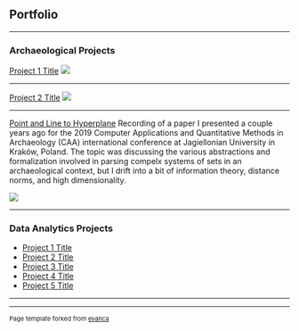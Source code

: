## Portfolio

---

### Archaeological Projects 

[Project 1 Title](/sample_page)
<img src="images/dummy_thumbnail.jpg?raw=true"/>

---
[Project 2 Title](/pdf/sample_presentation.pdf)
<img src="images/dummy_thumbnail.jpg?raw=true"/>

---
[Point and Line to Hyperplane](https://youtu.be/sMj125KFeiM)
Recording of a paper I presented a couple years ago for the 2019 
Computer Applications and Quantitative Methods in Archaeology (CAA) 
international conference at Jagiellonian University in Kraków, Poland. 
The topic was discussing the various abstractions and formalization 
involved in parsing compelx systems of sets in an archaeological context, 
but I drift into a bit of information theory, distance norms, 
and high dimensionality.

<img src="images/dummy_thumbnail.jpg?raw=true"/>

---

### Data Analytics Projects

- [Project 1 Title](http://example.com/)
- [Project 2 Title](http://example.com/)
- [Project 3 Title](http://example.com/)
- [Project 4 Title](http://example.com/)
- [Project 5 Title](http://example.com/)

---




---
<p style="font-size:11px">Page template forked from <a href="https://github.com/evanca/quick-portfolio">evanca</a></p>
<!-- Remove above link if you don't want to attibute -->
